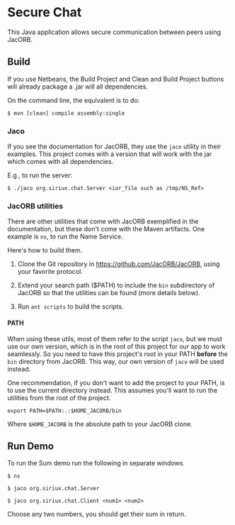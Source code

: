 # Secure Chat

This Java application allows secure communication between peers using JacORB.


## Build

If you use Netbeans, the Build Project and Clean and Build Project buttons will
already package a .jar will all dependencies.

On the command line, the equivalent is to do:

`$ mvn [clean] compile assembly:single`


### Jaco

If you see the documentation for JacORB, they use the `jaco` utility in their
examples. This project comes with a version that will work with the jar which
comes with all dependencies.

E.g., to run the server:

`$ ./jaco org.siriux.chat.Server <ior_file such as /tmp/NS_Ref>`


### JacORB utilities

There are other utilities that come with JacORB exemplified in the documentation,
but these don't come with the Maven artifacts. One example is `ns`, to run the
Name Service.

Here's how to build them.

1. Clone the Git repository in https://github.com/JacORB/JacORB, using your
   favorite protocol.

2. Extend your search path ($PATH) to include the `bin` subdirectory of JacORB
   so that the utilities can be found (more details below).

2. Run `ant scripts` to build the scripts.


#### PATH

When using these utils, most of them refer to the script `jaco`, but we must use
our own version, which is in the root of this project for our app to work
seamlessly. So you need to have this project's root in your PATH **before** the
`bin` directory from JacORB. This way, our own version of `jaco` will be used
instead.

One recommendation, if you don't want to add the project to your PATH, is to use
the current directory instead. This assumes you'll want to run the utilities
from the root of the project.

`export PATH=$PATH:.:$HOME_JACORB/bin`

Where `$HOME_JACORB` is the absolute path to your JacORB clone.


## Run Demo

To run the Sum demo run the following in separate windows.

`$ ns`

`$ jaco org.siriux.chat.Server`

`$ jaco org.siriux.chat.Client <num1> <num2>`

Choose any two numbers, you should get their sum in return.
